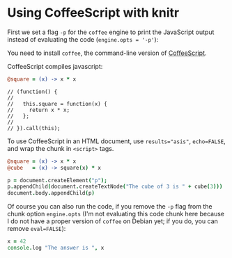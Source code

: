 # Using CoffeeScript with knitr

First we set a flag `-p` for the `coffee` engine to print the JavaScript output instead of evaluating the code (`engine.opts = '-p'`):



You need to install `coffee`, the command-line version of [CoffeeScript](http://coffeescript.org/#installation).

CoffeeScript compiles javascript:


```coffee
@square = (x) -> x * x
```

```
// (function() {
// 
//   this.square = function(x) {
//     return x * x;
//   };
// 
// }).call(this);
```

To use CoffeeScript in an HTML document, use `results="asis"`, `echo=FALSE`, and wrap the chunk in `<script>` tags.


```coffee
@square = (x) -> x * x
@cube   = (x) -> square(x) * x
```

```coffee
p = document.createElement("p");
p.appendChild(document.createTextNode("The cube of 3 is " + cube(3)))
document.body.appendChild(p)
```

<script type="text/javascript">
(function() {

  this.square = function(x) {
    return x * x;
  };

  this.cube = function(x) {
    return square(x) * x;
  };

}).call(this);

(function() {
  var p;

  p = document.createElement("p");

  p.appendChild(document.createTextNode("The cube of 3 is " + cube(3)));

  document.body.appendChild(p);

}).call(this);
</script>

Of course you can also run the code, if you remove the `-p` flag from the chunk option `engine.opts` (I'm not evaluating this code chunk here because I do not have a proper version of `coffee` on Debian yet; if you do, you can remove `eval=FALSE`):


```coffee
x = 42
console.log "The answer is ", x
```
